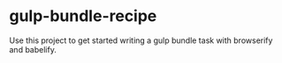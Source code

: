 # gulp-bundle-recipe
Use this project to get started writing a gulp bundle task with browserify and babelify.
